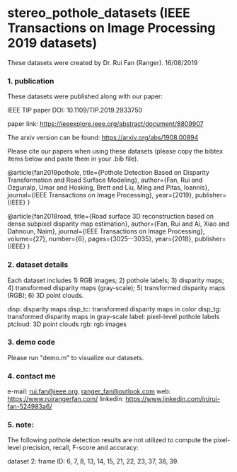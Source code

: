 # stereo_pothole_datasets (IEEE Transactions on Image Processing 2019 datasets)
These datasets were created by Dr. Rui Fan (Ranger). 16/08/2019

### 1. publication ###
These datasets were published along with our paper:

IEEE TIP paper DOI: 10.1109/TIP.2019.2933750

paper link: https://ieeexplore.ieee.org/abstract/document/8809907

The arxiv version can be found: https://arxiv.org/abs/1908.00894

Please cite our papers when using these datasets (please copy the bibtex items below and paste them in your .bib file). 

@article{fan2019pothole,
  title={Pothole Detection Based on Disparity Transformation and Road Surface Modeling},
  author={Fan, Rui and Ozgunalp, Umar and Hosking, Brett and Liu, Ming and Pitas, Ioannis},
  journal={IEEE Transactions on Image Processing},
  year={2019},
  publisher={IEEE}
}

@article{fan2018road,
  title={Road surface 3D reconstruction based on dense subpixel disparity map estimation},
  author={Fan, Rui and Ai, Xiao and Dahnoun, Naim},
  journal={IEEE Transactions on Image Processing},
  volume={27},
  number={6},
  pages={3025--3035},
  year={2018},
  publisher={IEEE}
}

### 2. dataset details ###
Each dataset includes 1) RGB images; 2) pothole labels; 3) disparity maps; 4) transformed disparity maps (gray-scale); 5) transformed disparity maps (RGB); 6) 3D point clouds. 

disp: disparity maps
disp_tc: transformed disparity maps in color
disp_tg: transformed disparity maps in gray-scale
label: pixel-level pothole labels
ptcloud: 3D point clouds
rgb: rgb images

### 3. demo code ###
Please run "demo.m" to visualize our datasets. 

### 4. contact me ###
e-mail: rui.fan@ieee.org, ranger_fan@outlook.com
web:    https://www.ruirangerfan.com/
linkedin: https://www.linkedin.com/in/rui-fan-524983a6/

### 5. note:
The following pothole detection results are not utilized to compute the pixel-level precision, recall, F-score and accuracy:

dataset 2:
frame ID: 6, 7, 8, 13, 14, 15, 21, 22, 23, 37, 38, 39. 